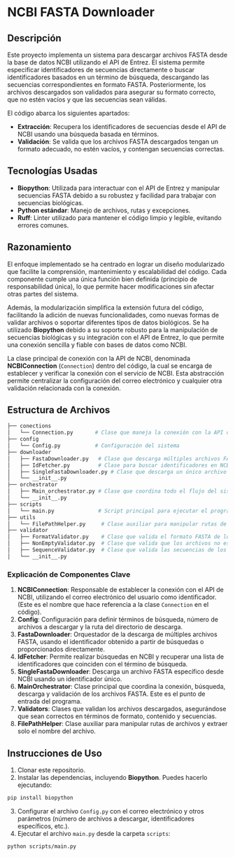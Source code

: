 
# NCBI FASTA Downloader

## Descripción

Este proyecto implementa un sistema para descargar archivos FASTA desde la base de datos NCBI utilizando el API de Entrez. El sistema permite especificar identificadores de secuencias directamente o buscar identificadores basados en un término de búsqueda, descargando las secuencias correspondientes en formato FASTA. Posteriormente, los archivos descargados son validados para asegurar su formato correcto, que no estén vacíos y que las secuencias sean válidas. 

El código abarca los siguientes apartados:
- **Extracción**: Recupera los identificadores de secuencias desde el API de NCBI usando una búsqueda basada en términos.
- **Validación**: Se valida que los archivos FASTA descargados tengan un formato adecuado, no estén vacíos, y contengan secuencias correctas.

## Tecnologías Usadas

- **Biopython**: Utilizada para interactuar con el API de Entrez y manipular secuencias FASTA debido a su robustez y facilidad para trabajar con secuencias biológicas.
- **Python estándar**: Manejo de archivos, rutas y excepciones.
- **Ruff**: Linter utilizado para mantener el código limpio y legible, evitando errores comunes.

## Razonamiento

El enfoque implementado se ha centrado en lograr un diseño modularizado que facilite la comprensión, mantenimiento y escalabilidad del código. Cada componente cumple una única función bien definida (principio de responsabilidad única), lo que permite hacer modificaciones sin afectar otras partes del sistema. 

Además, la modularización simplifica la extensión futura del código, facilitando la adición de nuevas funcionalidades, como nuevas formas de validar archivos o soportar diferentes tipos de datos biológicos. Se ha utilizado **Biopython** debido a su soporte robusto para la manipulación de secuencias biológicas y su integración con el API de Entrez, lo que permite una conexión sencilla y fiable con bases de datos como NCBI.

La clase principal de conexión con la API de NCBI, denominada **NCBIConnection** (`Connection`) dentro del código, la cual se encarga de establecer y verificar la conexión con el servicio de NCBI. Esta abstracción permite centralizar la configuración del correo electrónico y cualquier otra validación relacionada con la conexión.

## Estructura de Archivos

```bash
├── conections
│   └── Connection.py       # Clase que maneja la conexión con la API de NCBI
├── config
│   └── Config.py           # Configuración del sistema
├── downloader
│   ├── FastaDownloader.py   # Clase que descarga múltiples archivos FASTA
│   ├── IdFetcher.py         # Clase para buscar identificadores en NCBI
│   ├── SingleFastaDownloader.py # Clase que descarga un único archivo FASTA
│   └── __init__.py
├── orchestrator
│   ├── Main_orchestrator.py # Clase que coordina todo el flujo del sistema
│   └── __init__.py
├── scripts
│   └── main.py              # Script principal para ejecutar el programa
├── utils
│   └── FilePathHelper.py     # Clase auxiliar para manipular rutas de archivos
├── validator
│   ├── FormatValidator.py    # Clase que valida el formato FASTA de los archivos
│   ├── NonEmptyValidator.py  # Clase que valida que los archivos no estén vacíos
│   ├── SequenceValidator.py  # Clase que valida las secuencias de los archivos
│   └── __init__.py
```

### Explicación de Componentes Clave

1. **NCBIConnection**: Responsable de establecer la conexión con el API de NCBI, utilizando el correo electrónico del usuario como identificador. (Este es el nombre que hace referencia a la clase `Connection` en el código).
2. **Config**: Configuración para definir términos de búsqueda, número de archivos a descargar y la ruta del directorio de descarga.
3. **FastaDownloader**: Orquestador de la descarga de múltiples archivos FASTA, usando el identificador obtenido a partir de búsquedas o proporcionados directamente.
4. **IdFetcher**: Permite realizar búsquedas en NCBI y recuperar una lista de identificadores que coinciden con el término de búsqueda.
5. **SingleFastaDownloader**: Descarga un archivo FASTA específico desde NCBI usando un identificador único.
6. **MainOrchestrator**: Clase principal que coordina la conexión, búsqueda, descarga y validación de los archivos FASTA. Este es el punto de entrada del programa.
7. **Validators**: Clases que validan los archivos descargados, asegurándose que sean correctos en términos de formato, contenido y secuencias.
8. **FilePathHelper**: Clase auxiliar para manipular rutas de archivos y extraer solo el nombre del archivo.

## Instrucciones de Uso

1. Clonar este repositorio.
2. Instalar las dependencias, incluyendo **Biopython**. Puedes hacerlo ejecutando:

```bash
pip install biopython
```

3. Configurar el archivo `Config.py` con el correo electrónico y otros parámetros (número de archivos a descargar, identificadores específicos, etc.).
4. Ejecutar el archivo `main.py` desde la carpeta `scripts`:

```bash
python scripts/main.py
```
